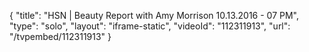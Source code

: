 {
    "title": "HSN | Beauty Report with Amy Morrison 10.13.2016 - 07 PM",
    "type": "solo",
    "layout": "iframe-static",
    "videoId": "112311913",
    "url": "\/tvpembed\/112311913"
}